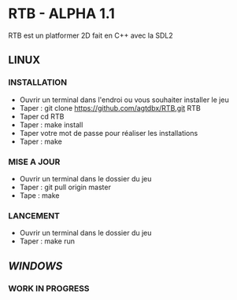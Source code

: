 # RTB - ALPHA 1.1

RTB est un platformer 2D fait en C++ avec la SDL2

## LINUX

### INSTALLATION
- Ouvrir un terminal dans l'endroi ou vous souhaiter installer le jeu
- Taper : git clone https://github.com/agtdbx/RTB.git RTB
- Taper cd RTB
- Taper : make install
- Taper votre mot de passe pour réaliser les installations
- Taper : make

### MISE A JOUR
- Ouvrir un terminal dans le dossier du jeu
- Taper : git pull origin master
- Tape : make

### LANCEMENT
- Ouvrir un terminal dans le dossier du jeu
- Taper : make run

## *WINDOWS*

### WORK IN PROGRESS
